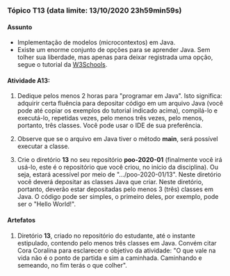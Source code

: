 ### Tópico T13 (data limite: **13/10/2020 23h59min59s**)

#### Assunto

- Implementação de modelos (microcontextos) em Java. 
- Existe um enorme conjunto de opções para se aprender Java. Sem tolher sua liberdade,
mas apenas para deixar registrada uma opção, segue o tutorial da [W3Schools](https://www.w3schools.com/java/default.asp).
  
#### Atividade A13:

1. Dedique pelos menos 2 horas para "programar em Java". Isto significa: adquirir certa fluência 
para depositar código em um arquivo Java (você pode até copiar os exemplos do tutorial indicado acima), compilá-lo e executá-lo, repetidas vezes,
pelo menos três vezes, pelo menos, portanto, três classes. Você pode usar o IDE de sua preferência. 

1. Observe que se o arquivo em Java tiver o método **main**, será possível executar a classe. 

1. Crie o diretório **13** no seu repositório **poo-2020-01** (finalmente você irá usá-lo, este é o repositório que você criou, no início da disciplina). Ou seja, estará acessível por meio de ".../poo-2020-01/13". 
Neste diretório você deverá depositar
as classes Java que criar. Neste diretório, portanto, deverão estar depositadas pelo menos 3 (três) classes em Java. O código pode 
ser simples, o primeiro deles, por exemplo, pode ser o "Hello World!". 

#### Artefatos

1. Diretório **13**, criado no repositório do estudante, até o instante estipulado, contendo pelo menos três classes em Java.
Convém citar Cora Coralina para esclarecer o objetivo da atividade: "O que vale na vida não é o ponto de partida e sim 
a caminhada. Caminhando e semeando, no fim terás o que colher".
